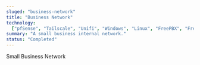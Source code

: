 ```yaml
---
sluged: "business-network"
title: "Business Network"
technology:
  ["pfSense", "Tailscale", "Unifi", "Windows", "Linux", "FreePBX", "FreeNAS"]
summary: "A small business internal network."
status: "Completed"
---
```


Small Business Network
